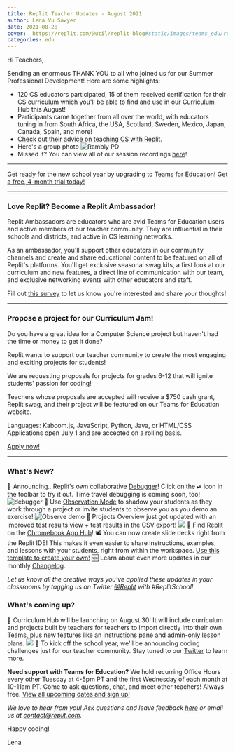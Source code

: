 ```yaml
---
title: Replit Teacher Updates - August 2021
author: Lena Vu Sawyer
date: 2021-08-28
cover:  https://replit.com/@util/replit-blog#static/images/teams_edu/replit_school.png
categories: edu
---
```

Hi Teachers,

Sending an enormous THANK YOU to all who joined us for our Summer Professional Development! Here are some highlights:
- 120 CS educators participated, 15 of them received certification for their CS curriculum which you'll be able to find and use in our Curriculum Hub this August!
- Participants came together from all over the world, with educators tuning in from South Africa, the USA, Scotland, Sweden, Mexico, Japan, Canada, Spain, and more! 
- [Check out their advice on teaching CS with Replit.](https://community.replit.com/t/advice-icebreaker/120) 
- Here's a group photo ![Rambly PD](images/teams_edu/rambly.png)
- Missed it? You can view all of our session recordings [here](https://drive.google.com/drive/folders/1970H_aU5YcajY7jHxT2CZT-aE1KcIJGv?usp=sharing)!

---

Get ready for the new school year by upgrading to [Teams for Education](https://replit.com/teams-for-education)! [Get a free, 4-month trial today!](https://replit.com/teams/free-trial)
____
### Love Replit? Become a Replit Ambassador! 
Replit Ambassadors are educators who are avid Teams for Education users and active members of our teacher community. They are influential in their schools and districts, and active in CS learning networks. 
 
As an ambassador, you'll support other educators in our community channels and create and share educational content to be featured on all of Replit's platforms. You'll get exclusive seasonal swag kits, a first look at our curriculum and new features, a direct line of communication with our team, and exclusive networking events with other educators and staff.

Fill out [this survey](https://docs.google.com/forms/d/e/1FAIpQLSdPgBjKeCV6nhiQmH69hJ_Okd_XX7WaO1LC7aFiZdN5ur6qKQ/viewform?usp=sf_link) to let us know you're interested and share your thoughts! 

___ 
### Propose a project for our Curriculum Jam! 
Do you have a great idea for a Computer Science project but haven't had the time or money to get it done?

Replit wants to support our teacher community to create the most engaging and exciting projects for students! 

We are requesting proposals for projects for grades 6-12 that will ignite students' passion for coding! 

Teachers whose proposals are accepted will receive a $750 cash grant, Replit swag, and their project will be featured on our Teams for Education website. 

Languages: Kaboom.js, JavaScript, Python, Java, or HTML/CSS
Applications open July 1 and are accepted on a rolling basis.

 [Apply now!](https://docs.google.com/forms/d/e/1FAIpQLSdmvwugpvNlvpVGvkticht5LMn3d5YLw16jHU1JP_qQ1iPrwQ/viewform?usp=sf_link)
____
### What's New?  
🐞 Announcing...Replit's own collaborative [Debugger](https://blog.replit.com/multiplayer-debugging)! Click on the ⏯︎ icon in the toolbar to try it out. Time travel debugging is coming soon, too! ![debugger](images/teams_edu/debugger.gif)
🔭 Use [Observation Mode](https://blog.replit.com/collaborative-coding) to shadow your students as they work through a project or invite students to observe you as you demo an exercise! ![Observe demo](images/teams_edu/observe.gif)
📒 Projects Overview just got updated with an improved test results view + test results in the CSV export! ![](images/teams_edu/po_tests.png)
📲 Find Replit on the [Chromebook App Hub](https://chromebookapphub.withgoogle.com/apps/replit-teams-for-education)! 
📽️ You can now create slide decks right from the Replit IDE! This makes it even easier to share instructions, examples, and lessons with your students, right from within the workspace. [Use this template to create your own!](https://replit.com/@templates/Remarkjs-Slideshow) 
🆕 Learn about even more updates in our monthly [Changelog](https://blog.replit.com/changelog-07-21).

*Let us know all the creative ways you've applied these updates in your classrooms by tagging us on Twitter [@Replit](https://twitter.com/Replit) with #ReplitSchool!*

### What's coming up? 
📗 Curriculum Hub will be launching on August 30! It will include curriculum and projects built by teachers for teachers to import directly into their own Teams, plus new features like an instructions pane and admin-only lesson plans. ![](images/teams_edu/instructions_md.png)
🏅 To kick off the school year, we'll be announcing coding challenges just for our teacher community. Stay tuned to our [Twitter](https://twitter.com/Replit) to learn more. 



**Need support with Teams for Education?** We hold recurring Office Hours every other Tuesday at 4-5pm PT and the first Wednesday of each month at 10-11am PT. Come to ask questions, chat, and meet other teachers! Always free. [View all upcoming dates and sign up!](https://www.eventbrite.com/e/151837105871)

*We love to hear from you! Ask questions and leave feedback [here](https://replit.canny.io/feedback/p/teams-beta-feedback) or email us at [contact@replit.com](mailto:contact@replit.com).*

Happy coding!

Lena 
